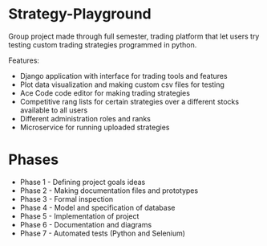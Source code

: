 # Strategy-Playground
Group project made through full semester, trading platform that let users try testing custom trading strategies programmed in python.

Features:
- Django application with interface for trading tools and features
- Plot data visualization and making custom csv files for testing
- Ace Code code editor for making trading strategies
- Competitive rang lists for certain strategies over a different stocks available to all users
- Different administration roles and ranks
- Microservice for running uploaded strategies

# Phases

- Phase 1 - Defining project goals ideas
- Phase 2 - Making documentation files and prototypes
- Phase 3 - Formal inspection
- Phase 4 - Model and specification of database
- Phase 5 - Implementation of project
- Phase 6 - Documentation and diagrams
- Phase 7 - Automated tests (Python and Selenium)
